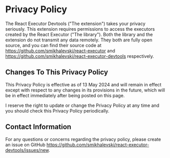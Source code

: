# Privacy Policy

The React Executor Devtools ("The extension") takes your privacy seriously. This extension requires permissions to
access the executors created by the React Executor ("The library"). Both the library and the extension do not transmit
any data remotely. They both are fully open source, and you can find their source code
at https://github.com/smikhalevski/react-executor and https://github.com/smikhalevski/react-executor-devtools
respectively.

## Changes To This Privacy Policy

This Privacy Policy is effective as of 13 May 2024 and will remain in effect except with respect to any changes in its
provisions in the future, which will be in effect immediately after being posted on this page.

I reserve the right to update or change the Privacy Policy at any time and you should check this Privacy Policy
periodically.

## Contact Information

For any questions or concerns regarding the privacy policy, please create an issue on
GitHub https://github.com/smikhalevski/react-executor-devtools/issues/new.
